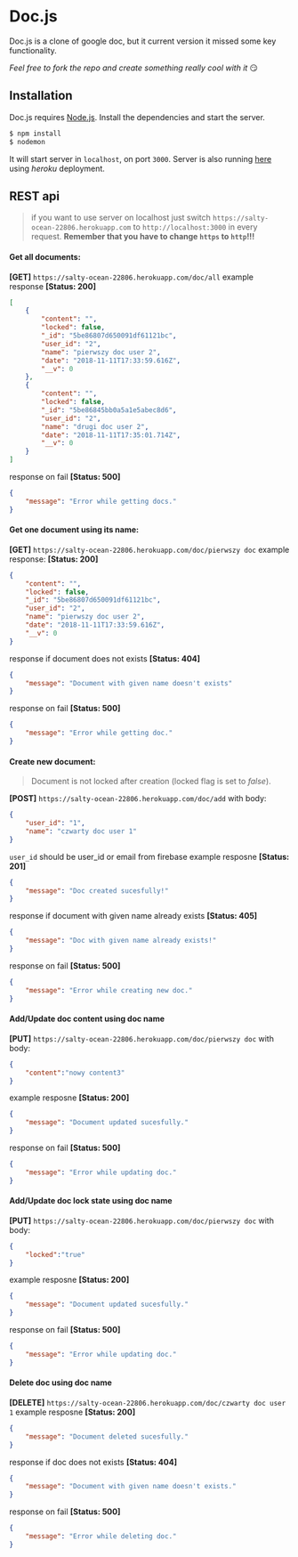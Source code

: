 # Doc.js

Doc.js is a clone of google doc, but it current version it missed some key functionality.

_Feel free to fork the repo and create something really cool with it_ :smirk:

## Installation
Doc.js requires [Node.js](https://nodejs.org/).
Install the dependencies and start the server.

```sh
$ npm install
$ nodemon
```
It will start server in `localhost`, on port `3000`.
Server is also running [here](https://salty-ocean-22806.herokuapp.com/) using _heroku_ deployment.

## REST api
> if you want to use server on localhost just switch `https://salty-ocean-22806.herokuapp.com` to `http://localhost:3000` in every request. __Remember that you have to change `https` to `http`!!!__
#### Get all documents:
__[GET]__ `https://salty-ocean-22806.herokuapp.com/doc/all`
example response __[Status: 200]__
```json
[
    {
        "content": "",
        "locked": false,
        "_id": "5be86807d650091df61121bc",
        "user_id": "2",
        "name": "pierwszy doc user 2",
        "date": "2018-11-11T17:33:59.616Z",
        "__v": 0
    },
    {
        "content": "",
        "locked": false,
        "_id": "5be86845bb0a5a1e5abec8d6",
        "user_id": "2",
        "name": "drugi doc user 2",
        "date": "2018-11-11T17:35:01.714Z",
        "__v": 0
    }
]
```
response on fail __[Status: 500]__
```json
{
    "message": "Error while getting docs."
}
```

#### Get one document using its name:
__[GET]__ `https://salty-ocean-22806.herokuapp.com/doc/pierwszy doc`
example response: __[Status: 200]__
```json
{
    "content": "",
    "locked": false,
    "_id": "5be86807d650091df61121bc",
    "user_id": "2",
    "name": "pierwszy doc user 2",
    "date": "2018-11-11T17:33:59.616Z",
    "__v": 0
}
```
response if document does not exists __[Status: 404]__
```json
{
    "message": "Document with given name doesn't exists"
}
```
response on fail __[Status: 500]__
```json
{
    "message": "Error while getting doc."
}
```

#### Create new document:
>Document is not locked after creation (locked flag is set to _false_).

__[POST]__ `https://salty-ocean-22806.herokuapp.com/doc/add` with body:
```json
{
	"user_id": "1",
	"name": "czwarty doc user 1"
}
```
`user_id` should be user_id or email from firebase
example resposne __[Status: 201]__
```json
{
    "message": "Doc created sucesfully!"
}
```
response if document with given name already exists __[Status: 405]__
```json
{
    "message": "Doc with given name already exists!"
}
```
response on fail __[Status: 500]__
```json
{
    "message": "Error while creating new doc."
}
```

#### Add/Update doc content using doc name
__[PUT]__ `https://salty-ocean-22806.herokuapp.com/doc/pierwszy doc` with body:
```json
{
	"content":"nowy content3"
}
```
example resposne __[Status: 200]__
```json
{
    "message": "Document updated sucesfully."
}
```
response on fail __[Status: 500]__
```json
{
    "message": "Error while updating doc."
}
```

#### Add/Update doc lock state using doc name
__[PUT]__ `https://salty-ocean-22806.herokuapp.com/doc/pierwszy doc` with body:
```json
{
	"locked":"true"
}
```
example resposne __[Status: 200]__
```json
{
    "message": "Document updated sucesfully."
}
```
response on fail __[Status: 500]__
```json
{
    "message": "Error while updating doc."
}
```

#### Delete doc using doc name
__[DELETE]__ `https://salty-ocean-22806.herokuapp.com/doc/czwarty doc user 1`
example resposne __[Status: 200]__
```json
{
    "message": "Document deleted sucesfully."
}
```
response if doc does not exists __[Status: 404]__
```json
{
    "message": "Document with given name doesn't exists."
}
```
response on fail __[Status: 500]__
```json
{
    "message": "Error while deleting doc."
}
```